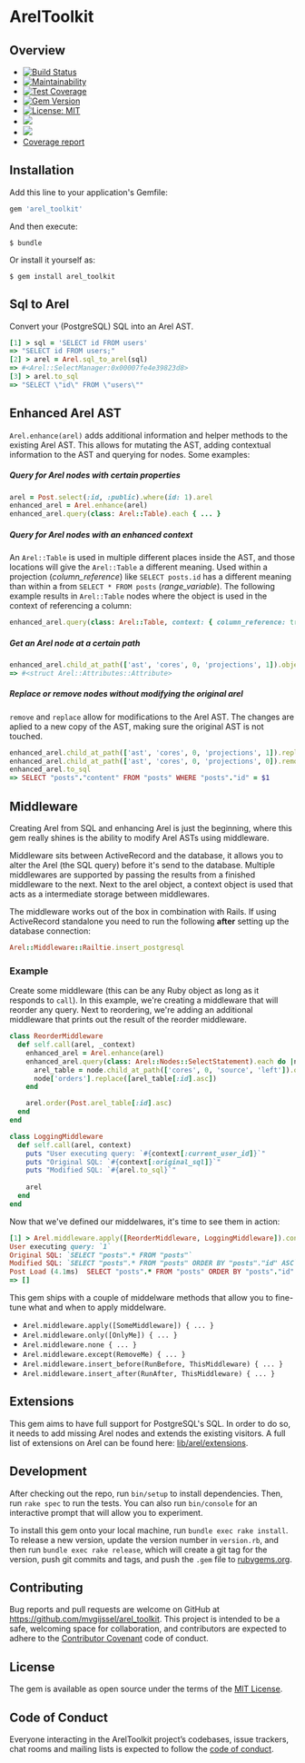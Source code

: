 # ArelToolkit

## Overview

- [![Build Status](https://travis-ci.com/mvgijssel/arel_toolkit.svg?branch=master)](https://travis-ci.com/mvgijssel/arel_toolkit)
- [![Maintainability](https://api.codeclimate.com/v1/badges/3ef13d1649a00a98562d/maintainability)](https://codeclimate.com/github/mvgijssel/arel_toolkit/maintainability)
- [![Test Coverage](https://api.codeclimate.com/v1/badges/3ef13d1649a00a98562d/test_coverage)](https://codeclimate.com/github/mvgijssel/arel_toolkit/test_coverage)
- [![Gem Version](https://badge.fury.io/rb/arel_toolkit.svg)](https://badge.fury.io/rb/arel_toolkit)
- [![License: MIT](https://img.shields.io/badge/License-MIT-yellow.svg)](https://opensource.org/licenses/MIT)
- ![](http://ruby-gem-downloads-badge.herokuapp.com/arel_toolkit?type=total)
- ![](http://ruby-gem-downloads-badge.herokuapp.com/arel_toolkit?label=downloads-current-version)
- [Coverage report](https://mvgijssel.github.io/arel_toolkit/)

## Installation

Add this line to your application's Gemfile:

```ruby
gem 'arel_toolkit'
```

And then execute:

    $ bundle

Or install it yourself as:

    $ gem install arel_toolkit

## Sql to Arel

Convert your (PostgreSQL) SQL into an Arel AST.

```ruby
[1] > sql = 'SELECT id FROM users'
=> "SELECT id FROM users;"
[2] > arel = Arel.sql_to_arel(sql)
=> #<Arel::SelectManager:0x00007fe4e39823d8>
[3] > arel.to_sql
=> "SELECT \"id\" FROM \"users\""
```

## Enhanced Arel AST

`Arel.enhance(arel)` adds additional information and helper methods to the existing Arel AST. This allows for mutating the AST, adding contextual information to the AST and querying for nodes. Some examples:

##### Query for Arel nodes with certain properties
```ruby
arel = Post.select(:id, :public).where(id: 1).arel
enhanced_arel = Arel.enhance(arel)
enhanced_arel.query(class: Arel::Table).each { ... }
```

##### Query for Arel nodes with an enhanced context
An `Arel::Table` is used in multiple different places inside the AST, and those locations will give the `Arel::Table` a different meaning. Used within a projection (_column_reference_) like `SELECT posts.id` has a different meaning than within a from `SELECT * FROM posts` (_range_variable_). The following example results in `Arel::Table` nodes where the object is used in the context of referencing a column:

```ruby
enhanced_arel.query(class: Arel::Table, context: { column_reference: true }).each { ... }
```

##### Get an Arel node at a certain path
```ruby
enhanced_arel.child_at_path(['ast', 'cores', 0, 'projections', 1]).object
=> #<struct Arel::Attributes::Attribute>
```

##### Replace or remove nodes without modifying the original arel
`remove` and `replace` allow for modifications to the Arel AST. The changes are aplied to a new copy of the AST, making sure the original AST is not touched.

```ruby
enhanced_arel.child_at_path(['ast', 'cores', 0, 'projections', 1]).replace(Post.arel_table[:content])
enhanced_arel.child_at_path(['ast', 'cores', 0, 'projections', 0]).remove
enhanced_arel.to_sql
=> SELECT "posts"."content" FROM "posts" WHERE "posts"."id" = $1
```


## Middleware

Creating Arel from SQL and enhancing Arel is just the beginning, where this gem really shines is the ability to modify Arel ASTs using middleware.

Middleware sits between ActiveRecord and the database, it allows you to alter the Arel (the SQL query) before it's send to the database. Multiple middlewares are supported by passing the results from a finished middleware to the next. Next to the arel object, a context object is used that acts as a intermediate storage between middlewares.

The middleware works out of the box in combination with Rails. If using ActiveRecord standalone you need to run the following **after** setting up the database connection:

```ruby
Arel::Middleware::Railtie.insert_postgresql
```

### Example

Create some middleware (this can be any Ruby object as long as it responds to `call`). In this example, we're creating a middleware that will reorder any query. Next to reordering, we're adding an additional middleware that prints out the result of the reorder middleware.

```ruby
class ReorderMiddleware
  def self.call(arel, _context)
    enhanced_arel = Arel.enhance(arel)
    enhanced_arel.query(class: Arel::Nodes::SelectStatement).each do |node|
      arel_table = node.child_at_path(['cores', 0, 'source', 'left']).object
      node['orders'].replace([arel_table[:id].asc])
    end

    arel.order(Post.arel_table[:id].asc)
  end
end

class LoggingMiddleware
  def self.call(arel, context)
    puts "User executing query: `#{context[:current_user_id]}`"
    puts "Original SQL: `#{context[:original_sql]}`"
    puts "Modified SQL: `#{arel.to_sql}`"
    
    arel
  end
end
```

Now that we've defined our middelwares, it's time to see them in action: 

```ruby
[1] > Arel.middleware.apply([ReorderMiddleware, LoggingMiddleware]).context(current_user_id: 1) { Post.all.load }
User executing query: `1`
Original SQL: `SELECT "posts".* FROM "posts"`
Modified SQL: `SELECT "posts".* FROM "posts" ORDER BY "posts"."id" ASC`
Post Load (4.1ms)  SELECT "posts".* FROM "posts" ORDER BY "posts"."id" ASC
=> []
```

This gem ships with a couple of middelware methods that allow you to fine-tune what and when to apply middelware.
- `Arel.middleware.apply([SomeMiddleware]) { ... }`
- `Arel.middleware.only([OnlyMe]) { ... }`
- `Arel.middleware.none { ... }`
- `Arel.middleware.except(RemoveMe) { ... }`
- `Arel.middleware.insert_before(RunBefore, ThisMiddleware) { ... }`
- `Arel.middleware.insert_after(RunAfter, ThisMiddleware) { ... }`

## Extensions

This gem aims to have full support for PostgreSQL's SQL. In order to do so, it needs to add missing Arel nodes and extends the existing visitors. A full list of extensions on Arel can be found here: [lib/arel/extensions](https://github.com/mvgijssel/arel_toolkit/tree/master/lib/arel/extensions).

## Development

After checking out the repo, run `bin/setup` to install dependencies. Then, run `rake spec` to run the tests. You can also run `bin/console` for an interactive prompt that will allow you to experiment.

To install this gem onto your local machine, run `bundle exec rake install`. To release a new version, update the version number in `version.rb`, and then run `bundle exec rake release`, which will create a git tag for the version, push git commits and tags, and push the `.gem` file to [rubygems.org](https://rubygems.org).

## Contributing

Bug reports and pull requests are welcome on GitHub at https://github.com/mvgijssel/arel_toolkit. This project is intended to be a safe, welcoming space for collaboration, and contributors are expected to adhere to the [Contributor Covenant](http://contributor-covenant.org) code of conduct.

## License

The gem is available as open source under the terms of the [MIT License](https://opensource.org/licenses/MIT).

## Code of Conduct

Everyone interacting in the ArelToolkit project’s codebases, issue trackers, chat rooms and mailing lists is expected to follow the [code of conduct](https://github.com/mvgijssel/arel_toolkit/blob/master/CODE_OF_CONDUCT.md).
